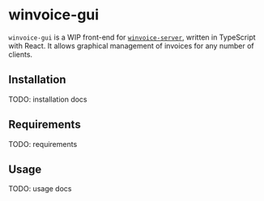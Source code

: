 # winvoice-gui

`winvoice-gui` is a WIP front-end for [`winvoice-server`](https://github.com/Iron-E/winvoice-server), written in TypeScript with React. It allows graphical management of invoices for any number of clients.

## Installation

TODO: installation docs

## Requirements

TODO: requirements

## Usage

TODO: usage docs
